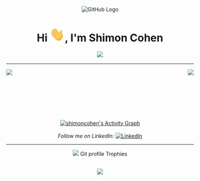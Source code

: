 <div align="center">
  <img src="https://github.com/raghavk16/raghavk16/blob/master/octo.gif" alt="GitHub Logo" width="150" height="150" />
</div>
<h1 align="center">Hi <img src="https://raw.githubusercontent.com/ABSphreak/ABSphreak/master/gifs/Hi.gif" width="40px" />, I'm Shimon Cohen</h1>

<div align="center">
  <!-- Typing SVG by DenverCoder1 - https://github.com/DenverCoder1/readme-typing-svg -->
  <p align="center">
    <a href="https://github.com/ArielA147/readme-typing-svg">
      <img src="https://readme-typing-svg.herokuapp.com/?lines=Shimon%20Cohen%20;Software%20Engineer%20;BCs%20Graduate%20&font=Fira%20Code&center=true&width=440&height=45&color=35ca0e&vCenter=true&size=22"></a>
  </p>
  </div>
  
<hr>
<div align="center">
  <img align="left" height="137px" src="https://github-readme-stats.vercel.app/api?username=shimoncohen&show_icons=true&locale=en&theme=chartreuse-dark" /><img align="right" height="137px" src="https://github-readme-stats.vercel.app/api/top-langs?username=shimoncohen&show_icons=true&locale=en&layout=compact&theme=chartreuse-dark" />
  <!-- https://github.com/ashutosh00710/github-readme-activity-graph -->
  <br><br><br><br><br><br><br><br>
  <a href="https://github.com/ashutosh00710/github-readme-activity-graph"><img alt="shimoncohen's Activity Graph" src="https://activity-graph.herokuapp.com/graph?username=shimoncohen&bg_color=1F222E&color=F8D866&line=F85D7F&point=FFFFFF&hide_border=true" /></a>
</div><br>
  
<div align="center">
  <i>Follow me on LinkedIn:</i>
  <a href="https://www.linkedin.com/in/shimcohen/" target="_blank"><img src="https://img.shields.io/badge/LinkedIn-%230077B5.svg?&style=flat-square&logo=linkedin&logoColor=white" alt="LinkedIn"></a>
</div>
  
  
<hr>
<div align="center">
  <p align="center"><img src="https://media.giphy.com/media/QaMcXSekUWx7aogAUr/giphy.gif" width="30" />&nbsp;Git profile Trophies</p><br>
  <img src="https://github-profile-trophy.vercel.app/?username=shimoncohen&theme=juicyfresh&no-bg=true" />
</div>
<!--
  Used references:
  https://github.com/durgeshsamariya/awesome-github-profile-readme-templates/blob/master/ASovindu.md
  https://github.com/durgeshsamariya/awesome-github-profile-readme-templates/blob/master/ABSphreak.md
  https://github.com/ArielA147/ArielA147/blob/main/README.md
-->
<!--
**shimoncohen/shimoncohen** is a ✨ _special_ ✨ repository because its `README.md` (this file) appears on your GitHub profile.

Here are some ideas to get you started:

- 🔭 I’m currently working on ...
- 🌱 I’m currently learning ...
- 👯 I’m looking to collaborate on ...
- 🤔 I’m looking for help with ...
- 💬 Ask me about ...
- 📫 How to reach me: ...
- 😄 Pronouns: ...
- ⚡ Fun fact: ...
-->
